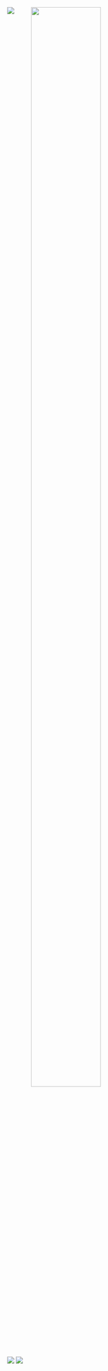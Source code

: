 <div style="width: 50%;" align="center">
        <img align="left" src="https://github-readme-stats.vercel.app/api/top-langs?username=woodymas&&show_icons=true&theme=tokyonight">
<img style="height: 80%;" src="https://media.giphy.com/media/vrxxqQbyRxYi6scCjT/giphy.gif">
<!--        <img src="https://media.giphy.com/media/o0vwzuFwCGAFO/giphy.gif" alt="coding-gif"> -->
</div>


<div style="width: 50%;" data-src="https://git.io/streak-stats">
    <img src="https://github-readme-stats.vercel.app/api?username=woodymas&theme=tokyonight&show_icons=true" />
    <img id="coding-stats-weekly" src="https://streak-stats.demolab.com?user=WoodyMas&theme=tokyonight&date_format=j%20M%5B%20Y%5D&mode=weekly">
</div>
